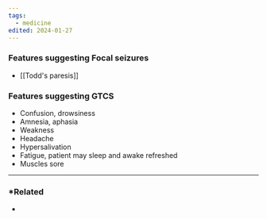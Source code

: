 ```yaml
---
tags:
  - medicine
edited: 2024-01-27
---
```

### Features suggesting Focal seizures
- [[Todd's paresis]] 

### Features suggesting GTCS
- Confusion, drowsiness
- Amnesia, aphasia
- Weakness
- Headache
- Hypersalivation 
- Fatigue, patient may sleep and awake refreshed
- Muscles sore

---
### *Related
- 